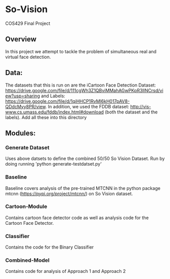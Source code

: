 # So-Vision
COS429 Final Project

## Overview
In this project we attempt to tackle the problem of simultaneous real and virtual face detection. 

## Data:
The datasets that this is run on are the iCartoon Face Detection Dataset: https://drive.google.com/file/d/111cgWh3Z1QBviMMahAGwPKpR3IlNCrsd/view?usp=sharing and Labels: https://drive.google.com/file/d/1qiHHCP1RvMl6kH017pAV8-QDdcMyy8PR/view. In addition, we used the FDDB dataset: http://vis-www.cs.umass.edu/fddb/index.html#download (both the dataset and the labels). Add all these into this directory
 
## Modules:

### Generate Dataset
Uses above datsets to define the combined 50/50 So Vision Dataset. Run by doing running 'python generate-testdatset.py'

### Baseline
Baseline covers analysis of the pre-trained MTCNN in the python package mtcnn (https://pypi.org/project/mtcnn/) on So Vision dataset. 

### Cartoon-Module
Contains cartoon face detector code as well as analysis code for the Cartoon Face Detector.

### Classifier 
Contains the code for the Binary Classifier

### Combined-Model
Contains code for analysis of Approach 1 and Approach 2

<!-- ## What we have so far (11/26)
In the .ipynb file, I have most of the code for applying face filters. There's two approaches that I tried in there --
an affine transform and a perspective transform. The affine transform is pretty simple & self-explanatory, but it
does a poor job on non-frontal faces. The perspective transform took a bit more work since we need 4 points on the
face, but I did some geometry in the .py file to get the eyes as two points, and two other points parallel to
the mouth.

## To-do List
* ~~Use perspective transform for face filters~~
* Create filter system for left/right mouth keypoints (currently we only have one for left/right eyes)
* Make some more filters! (sunglasses, facial hair, cartoon smile, clown nose, etc)
* Find a dataset to apply filters to

## How to run
I'm using the COS429 enironment that they had us set up. The only other packages that I needed to install were
`mtcnn` and `tensorflow`, so get both through `pip`

The video program can be pretty slow (im getting ~1 FPS), but that's probably still fast enough for us to
process a dataset and add filters to each face. -->
